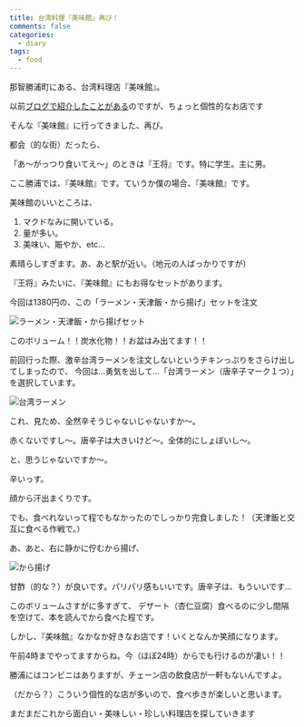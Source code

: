 ```yaml
---
title: 台湾料理『美味館』再び！
comments: false
categories:
  - diary
tags:
  - food
---
```


那智勝浦町にある、台湾料理店『美味館』。

以前[ブログで紹介したことがある][1]のですが、ちょっと個性的なお店です

そんな『美味館』に行ってきました、再び。

都会（的な街）だったら、

「あ～がっつり食いてえ～」のときは『王将』です。特に学生。主に男。

ここ勝浦では、『美味館』です。ていうか僕の場合、『美味館』です。

美味館のいいところは、

1. マクドなみに開いている。
2. 量が多い。
3. 美味い、賑やか、etc...

素晴らしすぎます。あ、あと駅が近い。（地元の人ばっかりですが）

『王将』みたいに、『美味館』にもお得なセットがあります。

今回は1380円の、この「ラーメン・天津飯・から揚げ」セットを注文

![ラーメン・天津飯・から揚げセット][2]

このボリューム！！炭水化物！！お盆はみ出てます！！

前回行った際、激辛台湾ラーメンを注文しないというチキンっぷりをさらけ出してしまったので、
今回は…勇気を出して…「台湾ラーメン（唐辛子マーク１つ）」を選択しています。

![台湾ラーメン][3]

これ、見ため、全然辛そうじゃないじゃないすか～。

赤くないですし～。唐辛子は大きいけど～。全体的にしょぼいし～。

と、思うじゃないですか～。

辛いっす。

顔から汗出まくりです。

でも、食べれないって程でもなかったのでしっかり完食しました！（天津飯と交互に食べる作戦で。）

あ、あと、右に静かに佇むから揚げ、

![から揚げ][4]

甘酢（的な？）が良いです。パリパリ感もいいです。唐辛子は、もういいです…

このボリュームさすがに多すぎて、
デザート（杏仁豆腐）食べるのに少し間隔を空けて、本を読んでから食べた程です。

しかし、『美味館』なかなか好きなお店です！いくとなんか笑顔になります。

午前4時までやってますからね。今（ほぼ24時）からでも行けるのが凄い！！

勝浦にはコンビニはありますが、チェーン店の飲食店が一軒もないんですよ。

（だから？）こういう個性的な店が多いので、食べ歩きが楽しいと思います。

まだまだこれから面白い・美味しい・珍しい料理店を探していきます

[1]: /diary/bimikan-nachikatsuura.html "台湾料理『美味館』"
[2]: /img/uploads/2010/02/bimikan-nachikatsuura-1.jpg
[3]: /img/uploads/2010/02/bimikan-nachikatsuura-2.jpg
[4]: /img/uploads/2010/02/bimikan-nachikatsuura-3.jpg
